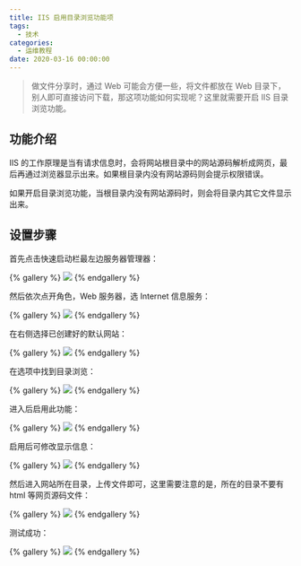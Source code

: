 ```yaml
---
title: IIS 启用目录浏览功能项
tags:
  - 技术
categories:
  - 运维教程
date: 2020-03-16 00:00:00
---
```


> 做文件分享时，通过 Web 可能会方便一些，将文件都放在 Web 目录下，别人即可直接访问下载，那这项功能如何实现呢？这里就需要开启 IIS 目录浏览功能。

<!-- more -->

## 功能介绍

IIS 的工作原理是当有请求信息时，会将网站根目录中的网站源码解析成网页，最后再通过浏览器显示出来。如果根目录内没有网站源码则会提示权限错误。

如果开启目录浏览功能，当根目录内没有网站源码时，则会将目录内其它文件显示出来。

## 设置步骤

首先点击快速启动栏最左边服务器管理器：

{% gallery %}
![](https://cdn.dusays.com/2020/03/201-1.jpg)
{% endgallery %}

然后依次点开角色，Web 服务器，选 Internet 信息服务：

{% gallery %}
![](https://cdn.dusays.com/2020/03/201-2.jpg)
{% endgallery %}

在右侧选择已创建好的默认网站：

{% gallery %}
![](https://cdn.dusays.com/2020/03/201-3.jpg)
{% endgallery %}

在选项中找到目录浏览：

{% gallery %}
![](https://cdn.dusays.com/2020/03/201-4.jpg)
{% endgallery %}

进入后启用此功能：

{% gallery %}
![](https://cdn.dusays.com/2020/03/201-5.jpg)
{% endgallery %}

启用后可修改显示信息：

{% gallery %}
![](https://cdn.dusays.com/2020/03/201-6.jpg)
{% endgallery %}

然后进入网站所在目录，上传文件即可，这里需要注意的是，所在的目录不要有 html 等网页源码文件：

{% gallery %}
![](https://cdn.dusays.com/2020/03/201-7.jpg)
{% endgallery %}

测试成功：

{% gallery %}
![](https://cdn.dusays.com/2020/03/201-8.jpg)
{% endgallery %}